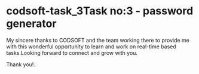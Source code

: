 # codsoft-task_3Task no:3 - password generator 

My sincere thanks to CODSOFT and the team working there 
to provide me with this wonderful opportunity to learn
and work on real-time based tasks.Looking forward to 
connect and grow with you.

Thank you!.
